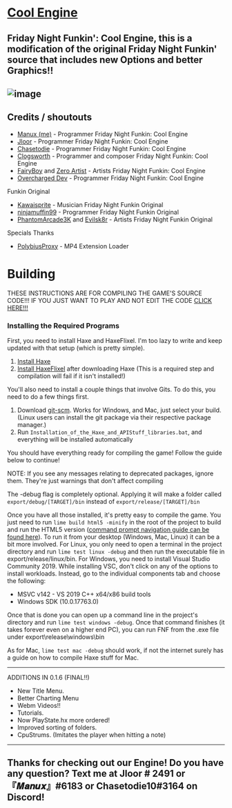 # [Cool Engine](https://github.com/Manux123/FNF-Cool-Engine)

**Friday Night Funkin': Cool Engine, this is a modification of the original Friday Night Funkin' source that includes new Options and better Graphics!!**
----------------------------------------------

![image](https://media.discordapp.net/attachments/871591689737875486/886366232859803668/cool.png?width=958&height=670)
----------------------------------------------

## Credits / shoutouts
- [Manux (me)](https://twitter.com/ActionsAnimati1) - Programmer Friday Night Funkin: Cool Engine
- [Jloor](https://twitter.com/GamerJloor) - Programmer Friday Night Funkin: Cool Engine
- [Chasetodie](https://twitter.com/Chasetodie10) - Programmer Friday Night Funkin: Cool Engine
- [Clogsworth](https://youtube.com/c/MrClogsworthYT) - Programmer and composer Friday Night Funkin: Cool Engine
- [FairyBoy](https://twitter.com/JulianSamwise?s=09) and [Zero Artist](https://twitter.com/zero_artist02) - Artists Friday Night Funkin: Cool Engine
- [Overcharged Dev](https://www.youtube.com/channel/UCkcscIIXyUsfj2DsnNDWQbg/) - Programmer Friday Night Funkin: Cool Engine

Funkin Original
- [Kawaisprite](https://twitter.com/kawaisprite) - Musician Friday Night Funkin Original
- [ninjamuffin99](https://twitter.com/ninja_muffin99) - Programmer Friday Night Funkin Original
- [PhantomArcade3K](https://twitter.com/phantomarcade3k) and [Evilsk8r](https://twitter.com/evilsk8r) - Artists Friday Night Funkin Original

Specials Thanks
- [PolybiusProxy](https://twitter.com/polybiusproxy) - MP4 Extension Loader

# Building
THESE INSTRUCTIONS ARE FOR COMPILING THE GAME'S SOURCE CODE!!!
IF YOU JUST WANT TO PLAY AND NOT EDIT THE CODE [CLICK HERE!!!](https://gamebanana.com/mods/326036)

### Installing the Required Programs

First, you need to install Haxe and HaxeFlixel. I'm too lazy to write and keep updated with that setup (which is pretty simple). 
1. [Install Haxe](https://haxe.org/download/)
2. [Install HaxeFlixel](https://haxeflixel.com/documentation/install-haxeflixel/) after downloading Haxe (This is a required step and compilation will fail if it isn't installed!)

You'll also need to install a couple things that involve Gits. To do this, you need to do a few things first.
1. Download [git-scm](https://git-scm.com/downloads). Works for Windows, and Mac, just select your build. (Linux users can install the git package via their respective package manager.)
2. Run `Installation_of_the_Haxe_and_APIStuff_libraries.bat`, and everything will be installed automatically

You should have everything ready for compiling the game! Follow the guide below to continue!

NOTE: If you see any messages relating to deprecated packages, ignore them. They're just warnings that don't affect compiling

The -debug flag is completely optional.
Applying it will make a folder called `export/debug/[TARGET]/bin` instead of `export/release/[TARGET]/bin`

Once you have all those installed, it's pretty easy to compile the game. You just need to run `lime build html5 -minify` in the root of the project to build and run the HTML5 version ([command prompt navigation guide can be found here](https://ninjamuffin99.newgrounds.com/news/post/1090480)).
To run it from your desktop (Windows, Mac, Linux) it can be a bit more involved. For Linux, you only need to open a terminal in the project directory and run `lime test linux -debug` and then run the executable file in export/release/linux/bin. For Windows, you need to install Visual Studio Community 2019. While installing VSC, don't click on any of the options to install workloads. Instead, go to the individual components tab and choose the following:
* MSVC v142 - VS 2019 C++ x64/x86 build tools
* Windows SDK (10.0.17763.0)

Once that is done you can open up a command line in the project's directory and run `lime test windows -debug`. Once that command finishes (it takes forever even on a higher end PC), you can run FNF from the .exe file under export\release\windows\bin

As for Mac, `lime test mac -debug` should work, if not the internet surely has a guide on how to compile Haxe stuff for Mac.

----------------------------------------------

ADDITIONS IN 0.1.6 (FINAL!!)

- New Title Menu.
- Better Charting Menu
- Webm Videos!!
- Tutorials.
- Now PlayState.hx more ordered!
- Improved sorting of folders.
- CpuStrums. (Imitates the player when hitting a note)

----------------------------------------------
Thanks for checking out our Engine! Do you have any question? Text me at Jloor # 2491 or 『𝑴𝒂𝒏𝒖𝒙』#6183 or Chasetodie10#3164 on Discord!
----------------------------------------------
